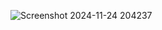 ![Screenshot 2024-11-24 204237](https://github.com/user-attachments/assets/8a0e6710-4496-4710-80da-02d2e25ff22e)
